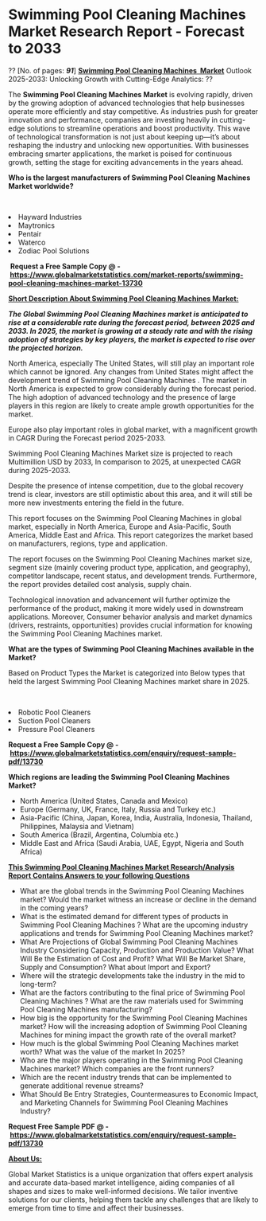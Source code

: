 <H1>Swimming Pool Cleaning Machines Market Research Report - Forecast to 2033</H1><p>?? [No. of pages:&nbsp;<strong><em>91</em></strong>]&nbsp;<strong><a href="https://www.globalmarketstatistics.com/market-reports/swimming-pool-cleaning-machines-market-13730">Swimming Pool Cleaning Machines &nbsp;Market</a></strong>&nbsp;Outlook 2025-2033: Unlocking Growth with Cutting-Edge Analytics: ??</p><p>The <strong>Swimming Pool Cleaning Machines Market</strong> is evolving rapidly, driven by the growing adoption of advanced technologies that help businesses operate more efficiently and stay competitive. As industries push for greater innovation and performance, companies are investing heavily in cutting-edge solutions to streamline operations and boost productivity. This wave of technological transformation is not just about keeping up&mdash;it&rsquo;s about reshaping the industry and unlocking new opportunities. With businesses embracing smarter applications, the market is poised for continuous growth, setting the stage for exciting advancements in the years ahead.</p><p><strong>Who is the largest manufacturers of Swimming Pool Cleaning Machines Market worldwide?</strong></p><p>&nbsp;<li>Hayward Industries<li> Maytronics<li> Pentair<li> Waterco<li> Zodiac Pool Solutions</p><p>&nbsp;<strong>Request a Free Sample Copy @ -&nbsp;<a href="https://www.globalmarketstatistics.com/market-reports/swimming-pool-cleaning-machines-market-13730">https://www.globalmarketstatistics.com/market-reports/swimming-pool-cleaning-machines-market-13730</a></strong></p><p><strong><u>Short Description About Swimming Pool Cleaning Machines Market:</u></strong></p><p><strong><em>The Global Swimming Pool Cleaning Machines market is anticipated to rise at a considerable rate during the forecast period, between 2025 and 2033. In 2025, the market is growing at a steady rate and with the rising adoption of strategies by key players, the market is expected to rise over the projected horizon.</em></strong></p><p>North America, especially The United States, will still play an important role which cannot be ignored. Any changes from United States might affect the development trend of Swimming Pool Cleaning Machines . The market in North America is expected to grow considerably during the forecast period. The high adoption of advanced technology and the presence of large players in this region are likely to create ample growth opportunities for the market.</p><p>Europe also play important roles in global market, with a magnificent growth in CAGR During the Forecast period 2025-2033.</p><p>Swimming Pool Cleaning Machines Market size is projected to reach Multimillion USD by 2033, In comparison to 2025, at unexpected CAGR during 2025-2033.</p><p>Despite the presence of intense competition, due to the global recovery trend is clear, investors are still optimistic about this area, and it will still be more new investments entering the field in the future.</p><p>This report focuses on the Swimming Pool Cleaning Machines in global market, especially in North America, Europe and Asia-Pacific, South America, Middle East and Africa. This report categorizes the market based on manufacturers, regions, type and application.</p><p>The report focuses on the Swimming Pool Cleaning Machines market size, segment size (mainly covering product type, application, and geography), competitor landscape, recent status, and development trends. Furthermore, the report provides detailed cost analysis, supply chain.</p><p>Technological innovation and advancement will further optimize the performance of the product, making it more widely used in downstream applications. Moreover, Consumer behavior analysis and market dynamics (drivers, restraints, opportunities) provides crucial information for knowing the Swimming Pool Cleaning Machines market.</p><p><strong>What are the types of Swimming Pool Cleaning Machines available in the Market?</strong></p><p>Based on Product Types the Market is categorized into Below types that held the largest Swimming Pool Cleaning Machines market share in 2025.</p><p>&nbsp;<li>Robotic Pool Cleaners<li> Suction Pool Cleaners<li> Pressure Pool Cleaners&nbsp;</p><p><strong>Request a Free Sample Copy @ -&nbsp;<a href="https://www.globalmarketstatistics.com/enquiry/request-sample-pdf/13730">https://www.globalmarketstatistics.com/enquiry/request-sample-pdf/13730</a></strong></p><p><strong>Which regions are leading the Swimming Pool Cleaning Machines Market?</strong></p><ul><li>North America (United States, Canada and Mexico)</li><li>Europe (Germany, UK, France, Italy, Russia and Turkey etc.)</li><li>Asia-Pacific (China, Japan, Korea, India, Australia, Indonesia, Thailand, Philippines, Malaysia and Vietnam)</li><li>South America (Brazil, Argentina, Columbia etc.)</li><li>Middle East and Africa (Saudi Arabia, UAE, Egypt, Nigeria and South Africa)</li></ul><p><strong><u>This Swimming Pool Cleaning Machines Market Research/Analysis Report Contains Answers to your following Questions</u></strong></p><ul><li>What are the global trends in the Swimming Pool Cleaning Machines market? Would the market witness an increase or decline in the demand in the coming years?</li><li>What is the estimated demand for different types of products in Swimming Pool Cleaning Machines ? What are the upcoming industry applications and trends for Swimming Pool Cleaning Machines market?</li><li>What Are Projections of Global Swimming Pool Cleaning Machines Industry Considering Capacity, Production and Production Value? What Will Be the Estimation of Cost and Profit? What Will Be Market Share, Supply and Consumption? What about Import and Export?</li><li>Where will the strategic developments take the industry in the mid to long-term?</li><li>What are the factors contributing to the final price of Swimming Pool Cleaning Machines ? What are the raw materials used for Swimming Pool Cleaning Machines manufacturing?</li><li>How big is the opportunity for the Swimming Pool Cleaning Machines market? How will the increasing adoption of Swimming Pool Cleaning Machines for mining impact the growth rate of the overall market?</li><li>How much is the global Swimming Pool Cleaning Machines market worth? What was the value of the market In 2025?</li><li>Who are the major players operating in the Swimming Pool Cleaning Machines market? Which companies are the front runners?</li><li>Which are the recent industry trends that can be implemented to generate additional revenue streams?</li><li>What Should Be Entry Strategies, Countermeasures to Economic Impact, and Marketing Channels for Swimming Pool Cleaning Machines Industry?</li></ul><p><strong>Request Free Sample PDF @ -&nbsp;<a href="https://www.globalmarketstatistics.com/enquiry/request-sample-pdf/13730">https://www.globalmarketstatistics.com/enquiry/request-sample-pdf/13730</a></strong></p><p><strong><u>About Us:</u></strong></p><p>Global Market Statistics&nbsp;is a unique organization that offers expert analysis and accurate data-based market intelligence, aiding companies of all shapes and sizes to make well-informed decisions. We tailor inventive solutions for our clients, helping them tackle any challenges that are likely to emerge from time to time and affect their businesses.</p>
